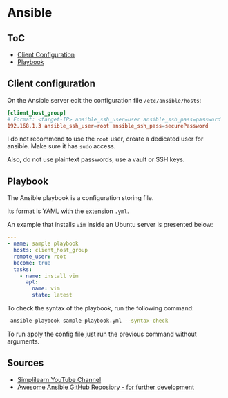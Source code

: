 # Ansible

## ToC

* [Client Configuration](#client-configuration)
* [Playbook](#playbook)

## Client configuration

On the Ansible server edit the configuration file ```/etc/ansible/hosts```:

```conf
[client_host_group]
# Format: <target-IP> ansible_ssh_user=user ansible_ssh_pass=password
192.168.1.3 ansible_ssh_user=root ansible_ssh_pass=securePassword
```

I do not recommend to use the ```root``` user, create a dedicated user for ansible. Make sure it has ```sudo``` access.

Also, do not use plaintext passwords, use a vault or SSH keys.

## Playbook

The Ansible playbook is a configuration storing file.

Its format is YAML with the extension ```.yml```.

An example that installs ```vim``` inside an Ubuntu server is presented below:

```yaml
---
- name: sample playbook
  hosts: client_host_group
  remote_user: root
  become: true
  tasks:
    - name: install vim
      apt:
        name: vim
        state: latest
```

To check the syntax of the playbook, run the following command:

```bash
 ansible-playbook sample-playbook.yml --syntax-check
```

To run apply the config file just run the previous command without arguments.

## Sources

* [Simplilearn YouTube Channel](https://www.youtube.com/watch?v=EcnqJbxBcM0)
* [Awesome Ansible GitHub Reposiory - for further development](https://github.com/KeyboardInterrupt/awesome-ansible)
